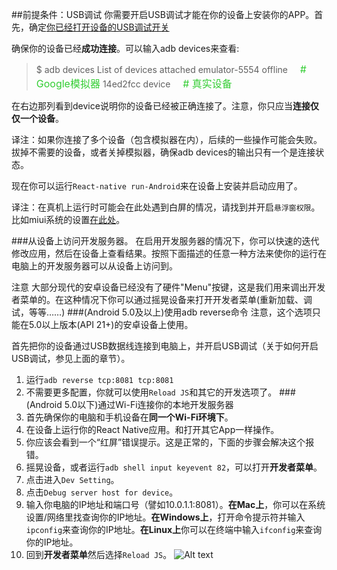 ##前提条件：USB调试
你需要开启USB调试才能在你的设备上安装你的APP。首先，确定[你已经打开设备的USB调试开关](https://www.baidu.com/s?wd=%E5%AE%89%E5%8D%93%E6%89%93%E5%BC%80usb%E8%B0%83%E8%AF%95)

确保你的设备已经**成功连接**。可以输入adb devices来查看:

>$ adb devices
>List of devices attached
>emulator-5554 offline    &nbsp;&nbsp;&nbsp; <font color=	#32CD32 size=3># Google模拟器</font>
>14ed2fcc device     &nbsp;&nbsp;&nbsp;   <font color=	#32CD32 size=3> # 真实设备</font>

在右边那列看到device说明你的设备已经被正确连接了。注意，你只应当**连接仅仅一个设备**。

译注：如果你连接了多个设备（包含模拟器在内），后续的一些操作可能会失败。拔掉不需要的设备，或者关掉模拟器，确保adb devices的输出只有一个是连接状态。

现在你可以运行`React-native run-Android`来在设备上安装并启动应用了。

译注：在真机上运行时可能会在此处遇到白屏的情况，请找到并开启`悬浮窗权限`。比如miui系统的设置[在此处](http://jingyan.baidu.com/article/f25ef25466c0fc482d1b824d.html)。

###从设备上访问开发服务器。
在启用开发服务器的情况下，你可以快速的迭代修改应用，然后在设备上查看结果。按照下面描述的任意一种方法来使你的运行在电脑上的开发服务器可以从设备上访问到。

注意
大部分现代的安卓设备已经没有了硬件"Menu"按键，这是我们用来调出开发者菜单的。在这种情况下你可以通过摇晃设备来打开开发者菜单(重新加载、调试，等等……)
###(Android 5.0及以上)使用adb reverse命令
注意，这个选项只能在5.0以上版本(API 21+)的安卓设备上使用。

首先把你的设备通过USB数据线连接到电脑上，并开启USB调试（关于如何开启USB调试，参见上面的章节）。

1. 运行`adb reverse tcp:8081 tcp:8081`
2. 不需要更多配置，你就可以使用`Reload JS`和其它的开发选项了。
###(Android 5.0以下)通过Wi-Fi连接你的本地开发服务器
1. 首先确保你的电脑和手机设备在**同一个Wi-Fi环境下**。
2. 在设备上运行你的React Native应用。和打开其它App一样操作。
3. 你应该会看到一个“红屏”错误提示。这是正常的，下面的步骤会解决这个报错。
4. 摇晃设备，或者运行`adb shell input keyevent 82`，可以打开**开发者菜单**。
5. 点击进入`Dev Setting`。
6. 点击`Debug server host for device`。
7. 输入你电脑的IP地址和端口号（譬如10.0.1.1:8081）。**在Mac上**，你可以在系统设置/网络里找查询你的IP地址。**在Windows上**，打开命令提示符并输入`ipconfig`来查询你的IP地址。**在Linux上**你可以在终端中输入`ifconfig`来查询你的IP地址。
8. 回到**开发者菜单**然后选择`Reload JS`。
![Alt text](./20161202105317002.gif)